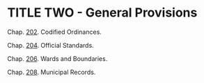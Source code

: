 TITLE TWO - General Provisions
==============================

Chap. [202](153a7706.html). Codified Ordinances.

Chap. [204](15e04edd.html). Official Standards.

Chap. [206](15f1c5e5.html). Wards and Boundaries.

Chap. [208](16137833.html). Municipal Records.
